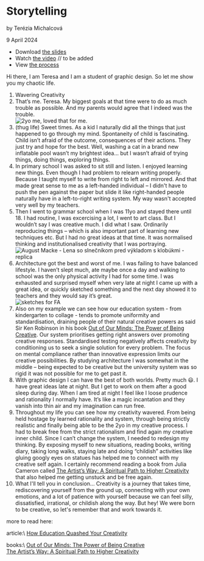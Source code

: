 # Storytelling

by Terézia Michalcová

9 April 2024

- Download [the slides](storytelling_presentation.pdf)
- Watch [the video]() // to be added
- View [the process](process.md)

Hi there, I am Teresa and I am a student of graphic design. So let me show you my chaotic life. 

1. Wavering Creativity
2. That’s me. Teresa. My biggest goals at that time were to do as much trouble as possible. And my parents would agree that I indeed was the trouble.\
![2yo me, loved that for me.](/English-for-Designer/storytelling/IMG_4765.JPG)
3. (thug life) Sweet times. As a kid I naturally did all the things that just happened to go through my mind. Spontaneity of child is fascinating. Child isn’t afraid of the outcome, consequences of their actions. They just try and hope for the best. Well, washing a cat in a brand new inflatable pool wasn’t my brightest idea…  but I wasn’t afraid of trying things, doing things, exploring things. 
4. In primary school I was asked to sit still and listen. I enjoyed learning new things. Even though I had problem to relearn writing properly. Because I taught myself to write from right to left and mirrored. And that made great sense to me as a left-handed individual – I didn't have to push the pen against the paper but slide it like right-handed people naturally have in a left-to-right writing system. My way wasn't accepted very well by my teachers. 
5. Then I went to grammar school when I was 11yo and stayed there until 18. I had routine, I was excercising a lot, I went to art class. But I wouldn’t say I was creative much. I did what I saw. Ordinarily reproducing things – which is also important part of learning new techniques etc. But I had no great ideas at that time. It was normalised thinking and institutionalised creativity that I was portraying.\
![August Macke - Lena so slnečníkom pred výkladom s klobúkmi - replica](/English-for-Designer/storytelling/IMG_2016.jpg)
6. Architecture got the best and worst of me. I was failing to have balanced lifestyle. I haven’t slept much, ate maybe once a day and walking to school was the only physical activity I had for some time. I was exhausted and surprised myself when very late at night I came up with a great idea, or quickly sketched something and the next day showed it to teachers and they would say it’s great.\
![sketches for FA](/English-for-Designer/storytelling/IMG_0269.PNG)
7. Also on my example we can see how our education system - from kindergarten to collage - tends to promote uniformity and standardisation, draining people of their natural creative powers as said Sir Ken Robinson in his book [Out of Our Minds: The Power of Being Creative](https://www.sirkenrobinson.com/product/out-of-our-minds-the-power-of-being-creative/). Our system prioritises getting right answers over promoting creative responses. Standardised testing negatively affects creativity by conditioning us to seek a single solution for every problem. The focus on mental compliance rather than innovative expression limits our creative possibilities. By studying architecture I was somewhat in the middle – being expected to be creative but the university system was so rigid it was not possible for me to get past it.
8. With graphic design I can have the best of both worlds. Pretty much 😃. I have great ideas late at night. But I get to work on them after a good sleep during day. When I am tired at night I feel like I loose prudence and rationality I normally have. It’s like a magic incantation and they vanish into thin air and my imagination can run free. 
9. Throughout my life you can see how my creativity wavered. From being held hostage by learned rationality and system, through being strictly realistic and finally being able to be the 2yo in my creative process. I had to break free from the strict rationalism and find again my creative inner child. Since I can’t change the system, I needed to redesign my thinking. By exposing myself to new situations, reading books, writing diary, taking long walks, staying late and doing “childish” activities like gluing googly eyes on statues has helped me to connect with my creative self again. I certainly recommend reading a book from Julia Cameron called [The Artist’s Way: A Spiritual Path to Higher Creativity](https://juliacameronlive.com/books-by-julia/the-artists-way-a-spiritual-path-to-higher-creativity-audiobook/) that also helped me getting unstuck and be free again.
10. What I'll tell you in conclusion... Creativity is a journey that takes time, rediscovering yourself from the ground up, connecting with your own emotions, and a lot of patience with yourself because we can feel silly, dissatisfied, irrational, or childish along the way. But hey! We were born to be creative, so let's remember that and work towards it.

more to read here: 

article:\ 
[How Education Quashed Your Creativity](https://www.psychologytoday.com/us/blog/creative-insights/202108/how-education-quashed-your-creativity-0)

books:\ 
[Out of Our Minds: The Power of Being Creative](https://www.psychologytoday.com/us/blog/creative-insights/202108/how-education-quashed-your-creativity-0)\
[The Artist’s Way: A Spiritual Path to Higher Creativity](https://juliacameronlive.com/books-by-julia/the-artists-way-a-spiritual-path-to-higher-creativity-audiobook/)